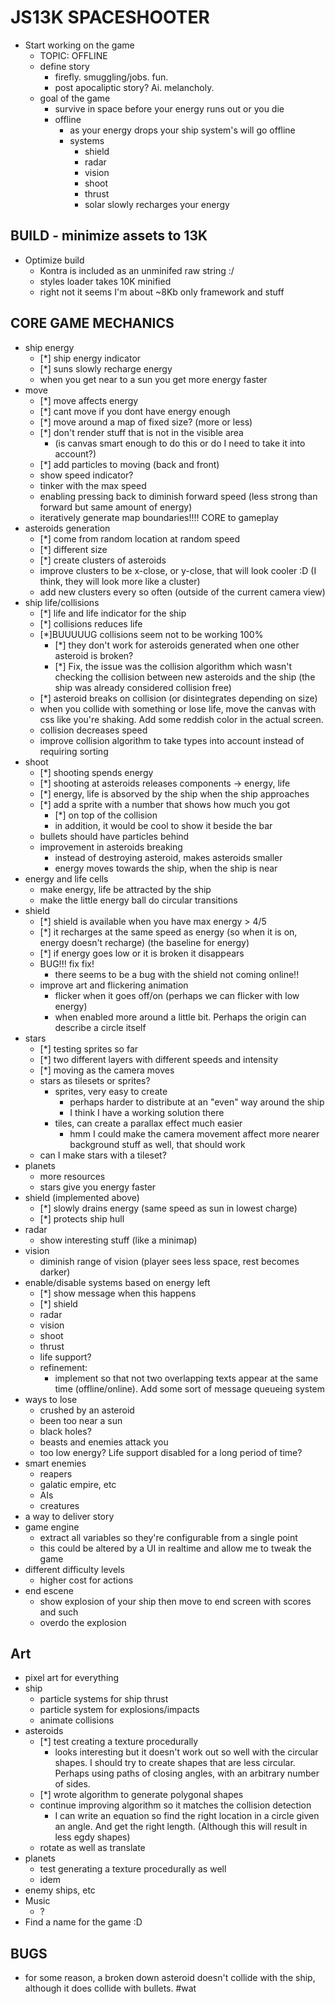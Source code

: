 # JS13K SPACESHOOTER

- Start working on the game
  - TOPIC: OFFLINE
  - define story
    - firefly. smuggling/jobs. fun.
    - post apocaliptic story? Ai. melancholy.
  - goal of the game
    - survive in space before your energy runs out or you die
    - offline
      - as your energy drops your ship system's will go offline
      - systems
        - shield
        - radar
        - vision
        - shoot
        - thrust
        - solar slowly recharges your energy

## BUILD - minimize assets to 13K

- Optimize build
  - Kontra is included as an unminifed raw string :/
  - styles loader takes 10K minified
  - right not it seems I'm about ~8Kb only framework and stuff

## CORE GAME MECHANICS

- ship energy
  - [*] ship energy indicator
  - [*] suns slowly recharge energy
  - when you get near to a sun you get more energy faster
- move
  - [*] move affects energy
  - [*] cant move if you dont have energy enough
  - [*] move around a map of fixed size? (more or less)
  - [*] don't render stuff that is not in the visible area
    - (is canvas smart enough to do this or do I need to take it into account?)
  - [*] add particles to moving (back and front)
  - show speed indicator?
  - tinker with the max speed
  - enabling pressing back to diminish forward speed (less strong than forward but same amount of energy)
  - iteratively generate map boundaries!!!! CORE to gameplay
- asteroids generation
  - [*] come from random location at random speed
  - [*] different size
  - [*] create clusters of asteroids
  - improve clusters to be x-close, or y-close, that will look cooler :D (I think, they will look more like a cluster)
  - add new clusters every so often (outside of the current camera view)
- ship life/collisions
  - [*] life and life indicator for the ship
  - [*] collisions reduces life
  - [*]BUUUUUG collisions seem not to be working 100%
    - [*] they don't work for asteroids generated when one other asteroid is broken?
    - [*] Fix, the issue was the collision algorithm which wasn't checking the collision between new asteroids and the ship (the ship was already considered collision free)
  - [*] asteroid breaks on collision (or disintegrates depending on size)
  - when you collide with something or lose life, move the canvas with css like you're shaking. Add some reddish color in the actual screen.
  - collision decreases speed
  - improve collision algorithm to take types into account instead of requiring sorting
- shoot
  - [*] shooting spends energy
  - [*] shooting at asteroids releases components -> energy, life
  - [*] energy, life is absorved by the ship when the ship approaches
  - [*] add a sprite with a number that shows how much you got
    - [*] on top of the collision
    - in addition, it would be cool to show it beside the bar
  - bullets should have particles behind
  - improvement in asteroids breaking
    - instead of destroying asteroid, makes asteroids smaller
    - energy moves towards the ship, when the ship is near
- energy and life cells
  - make energy, life be attracted by the ship
  - make the little energy ball do circular transitions
- shield
  - [*] shield is available when you have max energy > 4/5
  - [*] it recharges at the same speed as energy (so when it is on, energy doesn't recharge) (the baseline for energy)
  - [*] if energy goes low or it is broken it disappears
  - BUG!!! fix fix!
    - there seems to be a bug with the shield not coming online!!
  - improve art and flickering animation
    - flicker when it goes off/on (perhaps we can flicker with low energy)
    - when enabled more around a little bit. Perhaps the origin can describe a circle itself
- stars
  - [*] testing sprites so far
  - [*] two different layers with different speeds and intensity
  - [*] moving as the camera moves
  - stars as tilesets or sprites?
    - sprites, very easy to create
      - perhaps harder to distribute at an "even" way around the ship
      - I think I have a working solution there
    - tiles, can create a parallax effect much easier
      - hmm I could make the camera movement affect more
        nearer background stuff as well, that should work
  - can I make stars with a tileset?
- planets
  - more resources
  - stars give you energy faster
- shield (implemented above)
  - [*] slowly drains energy (same speed as sun in lowest charge)
  - [*] protects ship hull
- radar
  - show interesting stuff (like a minimap)
- vision
  - diminish range of vision (player sees less space, rest becomes darker)
- enable/disable systems based on energy left
  - [*] show message when this happens
  - [*] shield
  - radar
  - vision
  - shoot
  - thrust
  - life support?
  - refinement:
    - implement so that not two overlapping texts appear at the same time (offline/online). Add some sort of message queueing system
- ways to lose
  - crushed by an asteroid
  - been too near a sun
  - black holes?
  - beasts and enemies attack you
  - too low energy? Life support disabled for a long period of time?
- smart enemies
  - reapers
  - galatic empire, etc
  - AIs
  - creatures
- a way to deliver story
- game engine
  - extract all variables so they're configurable from a single point
  - this could be altered by a UI in realtime and allow me to tweak the game
- different difficulty levels
  - higher cost for actions
- end escene
  - show explosion of your ship then move to end screen with scores and such
  - overdo the explosion

## Art

- pixel art for everything
- ship
  - particle systems for ship thrust
  - particle system for explosions/impacts
  - animate collisions
- asteroids
  - [*] test creating a texture procedurally
    - looks interesting but it doesn't work out so well with the circular shapes. I should try to create shapes that are less circular. Perhaps using paths of closing angles, with an arbitrary number of sides.
  - [*] wrote algorithm to generate polygonal shapes
  - continue improving algorithm so it matches the collision detection
    - I can write an equation so find the right location in a circle given an angle. And get the right length. (Although this will result in less egdy shapes)
  - rotate as well as translate
- planets
  - test generating a texture procedurally as well
  - idem
- enemy ships, etc
- Music
  - ?
- Find a name for the game :D

## BUGS

- for some reason, a broken down asteroid doesn't collide with the ship, although it does collide with bullets. #wat
